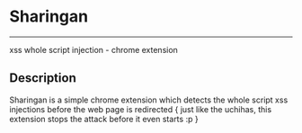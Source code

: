 # Sharingan
-------------
xss whole script injection - chrome extension

Description
--------------
Sharingan is a simple chrome extension which detects the whole script xss injections before the web page is redirected { just like the uchihas, this extension stops the attack before it even starts :p }
